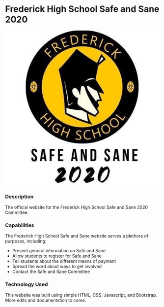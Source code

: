 # Frederick High School Safe and Sane 2020

![](https://github.com/cpondoc/FHS-Safe-and-Sane-2020/blob/master/images/SafeAndSane.jpg)

### Description
The official website for the Frederick High School Safe and Sane 2020 Committee.

### Capabilities
The Frederick High School Safe and Sane website serves a plethora of purposes, including:
* Present general information on Safe and Sane
* Allow students to register for Safe and Sane
* Tell students about the different means of payment
* Spread the word about ways to get involved
* Contact the Safe and Sane Committee

### Technology Used
This website was built using simple HTML, CSS, Javascript, and Bootstrap. More edits and documentation to come.
